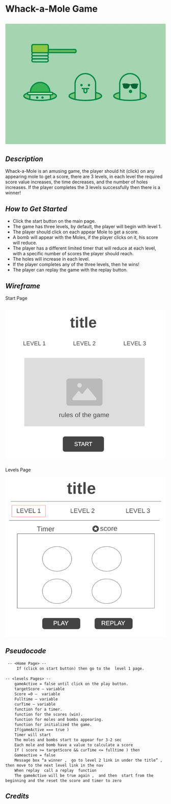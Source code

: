 # **Whack-a-Mole Game**

## ![Image](Images/mainpic.jpg)

## **_Description_**

Whack-a-Mole is an amusing game, the player should hit (click) on any appearing mole to get a score, there are 3 levels, in each level the required score value increases, the time decreases, and the number of holes increases. If the player completes the 3 levels successfully then there is a winner!

## **_How to Get Started_**

- Click the start button on the main page.
- The game has three levels, by default, the player will begin with level 1.
- The player should click on each appear Mole to get a score.
- A bomb will appear with the Moles, if the player clicks on it, his score will reduce.
- The player has a different limited timer that will reduce at each level, with a specific number of scores the player should reach.
- The holes will increase in each level.
- If the player completes any of the three levels, then he wins!
- The player can replay the game with the replay button.

## **_Wireframe_**

Start Page

## ![Image](Images/mainPage.png)

Levels Page

![Image](Images/updatelevel.png)

## **_Pseudocode_**

```
 -- <Home Page> --
     If (click on start button) then go to the  level 1 page.

-- <levels Pages> --
    gameActive = false until click on the play button.
    targetScore – variable
    Score =0 –  variable
    Fulltime – variable
    curTime – variable
    function for a timer.
    function for the scores (win).
    function for moles and bombs appearing.
    function for initialized the game.
    If(gameActive === true )
    Timer will start
    The moles and bombs start to appear for 3-2 sec
    Each mole and bomb have a value to calculate a score
    If ( score >= targetScore && curTime <= fulltime ) then
    Gameactive = false
    Message box “a winner ,  go to level 2 link in under the title” , then move to the next level link in the nav
    When replay  call a replay  function
    The gameActive will be true again ,  and then  start from the beginning and the reset the score and timer to zero

```

## **_Credits_**
